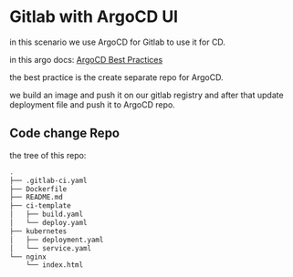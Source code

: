 # Gitlab with ArgoCD UI

in this scenario we use ArgoCD for Gitlab to use it for CD.

in this argo docs:
[ArgoCD Best Practices](https://argo-cd.readthedocs.io/en/stable/user-guide/best_practices/)

the best practice is the create separate repo for ArgoCD.

we build an image and push it on our gitlab registry and after that update deployment file and push it to ArgoCD repo.

## Code change Repo

the tree of this repo:

```bash
.
├── .gitlab-ci.yaml
├── Dockerfile
├── README.md
├── ci-template
│   ├── build.yaml
│   └── deploy.yaml
├── kubernetes
│   ├── deployment.yaml
│   └── service.yaml
└── nginx
    └── index.html
```

